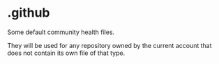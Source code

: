 # .github

Some default community health files.

They will be used for any repository owned by the current account that does not contain its own file of that type.
